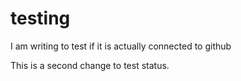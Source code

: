 # testing

I am writing to test if it is actually connected to github

This is a second change to test status.